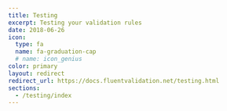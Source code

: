 ```yaml
---
title: Testing
excerpt: Testing your validation rules
date: 2018-06-26
icon:
  type: fa
  name: fa-graduation-cap
  # name: icon_genius
color: primary
layout: redirect
redirect_url: https://docs.fluentvalidation.net/testing.html
sections:
  - /testing/index
---
```

